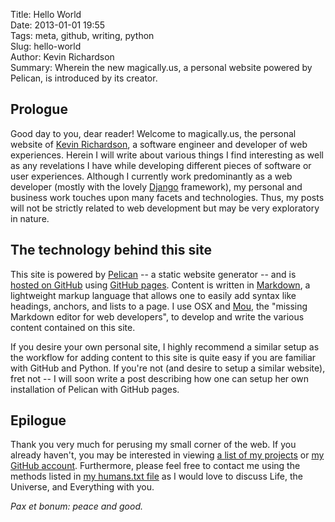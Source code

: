 Title: Hello World  
Date: 2013-01-01 19:55  
Tags: meta, github, writing, python  
Slug: hello-world  
Author: Kevin Richardson  
Summary: Wherein the new magically.us, a personal website powered by Pelican, is introduced by its creator.  

## Prologue
Good day to you, dear reader!  Welcome to magically.us, the personal website of [Kevin Richardson](http://github.com/kfr2), a software engineer and developer of web experiences.  Herein I will write about various things I find interesting as well as any revelations I have while developing different pieces of software or user experiences.  Although I currently work predominantly as a web developer (mostly with the lovely [Django](http://djangoproject.com) framework), my personal and business work touches upon many facets and technologies.  Thus, my posts will not be strictly related to web development but may be very exploratory in nature.

## The technology behind this site
This site is powered by [Pelican](http://blog.getpelican.com/) -- a static website generator  -- and is [hosted on GitHub](https://github.com/kfr2/kfr2.github.com) using [GitHub pages](http://pages.github.com/).  Content is written in [Markdown](http://daringfireball.net/projects/markdown/), a lightweight markup language that allows one to easily add syntax like headings, anchors, and lists to a page.  I use OSX and [Mou](http://mouapp.com/), the "missing Markdown editor for web developers", to develop and write the various content contained on this site.

If you desire your own personal site, I highly recommend a similar setup as the workflow for adding content to this site is quite easy if you are familiar with GitHub and Python.  If you're not (and desire to setup a similar website), fret not -- I will soon write a post describing how one can setup her own installation of Pelican with GitHub pages.

## Epilogue
Thank you very much for perusing my small corner of the web.  If you already haven't, you may be interested in viewing [a list of my projects](/pages/projects.html) or [my GitHub account](https://github.com/kfr2).  Furthermore, please feel free to contact me using the methods listed in [my humans.txt file](/humans.txt) as I would love to discuss Life, the Universe, and Everything with you.

*Pax et bonum: peace and good.*